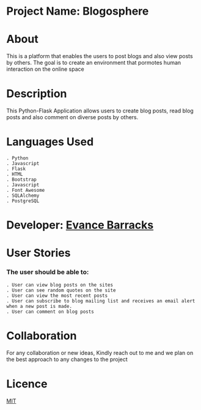 

# Project Name: Blogosphere
# About
This is a platform that enables the users to post blogs and also view posts by others. The goal is to create an environment that pormotes human interaction on the online space

# Description
This Python-Flask Application allows users to create blog posts, read blog posts and also comment on diverse posts by others.

# Languages Used
    . Python
    . Javascript
    . Flask
    . HTML
    . Bootstrap
    . Javascript
    . Font Awesome
    . SQLAlchemy
    . PostgreSQL 

# Developer: [Evance Barracks](https://github.com/Evance23/)

# User Stories
### The user should be able to:
    . User can view blog posts on the sites
    . User can see random quotes on the site
    . User can view the most recent posts
    . User can subscribe to blog mailing list and receives an email alert when a new post is made.
    . User can comment on blog posts


# Collaboration
For any collaboration or new ideas, Kindly reach out to me and we plan on the best approach to any changes to the project



# Licence
[MIT](/home/evance/Desktop/blogger/blogs/app/LICENCE)





